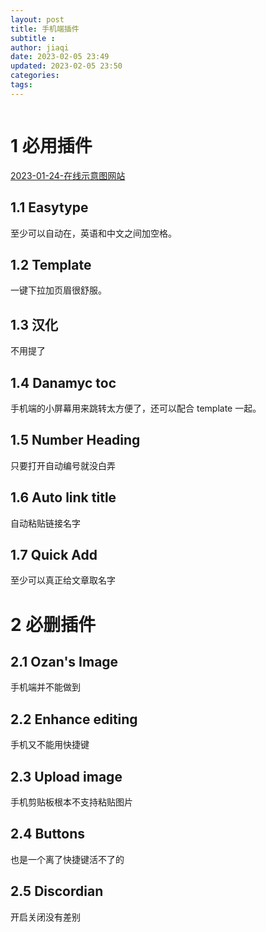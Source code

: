 ```yaml
---
layout: post
title: 手机端插件
subtitle :
author: jiaqi
date: 2023-02-05 23:49
updated: 2023-02-05 23:50
categories: 
tags: 
---
```

```toc
```

# 1 必用插件
[2023-01-24-在线示意图网站](2023/01/24/在线示意图网站.md)
## 1.1 Easytype

至少可以自动在，英语和中文之间加空格。
## 1.2 Template 

一键下拉加页眉很舒服。

## 1.3 汉化

不用提了


## 1.4 Danamyc toc

手机端的小屏幕用来跳转太方便了，还可以配合 template 一起。

## 1.5 Number Heading

只要打开自动编号就没白弄

## 1.6 Auto link title

自动粘贴链接名字

## 1.7 Quick Add

至少可以真正给文章取名字

# 2 必删插件

## 2.1 Ozan's Image

手机端并不能做到

## 2.2 Enhance editing

手机又不能用快捷键

## 2.3 Upload image

手机剪贴板根本不支持粘贴图片

## 2.4 Buttons

也是一个离了快捷键活不了的

## 2.5 Discordian 

开启关闭没有差别


